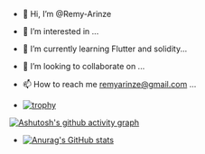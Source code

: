 - 👋 Hi, I’m @Remy-Arinze
- 👀 I’m interested in ...
- 🌱 I’m currently learning Flutter and solidity...
- 💞️ I’m looking to collaborate on ...
- 📫 How to reach me remyarinze@gmail.com ...

- [![trophy](https://github-profile-trophy.vercel.app/?username=Remy-Arinze)](https://github.com/ryo-ma/github-profile-trophy)

[![Ashutosh's github activity graph](https://github-readme-activity-graph.vercel.app/graph?username=Remy-Arinze)](https://github.com/ashutosh00710/github-readme-activity-graph)

- [![Anurag's GitHub stats](https://github-readme-stats.vercel.app/api?username=Remy-Arinze)](https://github.com/anuraghazra/github-readme-stats)

<!---
Remy-Arinze/Remy-Arinze is a ✨ special ✨ repository because its `README.md` (this file) appears on your GitHub profile.
You can click the Preview link to take a look at your changes.
--->
